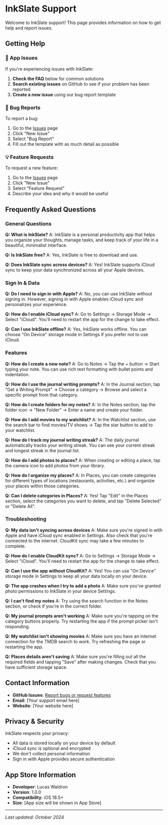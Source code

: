 # InkSlate Support

Welcome to InkSlate support! This page provides information on how to get help and report issues.

## Getting Help

### 📱 App Issues
If you're experiencing issues with InkSlate:

1. **Check the FAQ** below for common solutions
2. **Search existing issues** on GitHub to see if your problem has been reported
3. **Create a new issue** using our bug report template

### 🐛 Bug Reports
To report a bug:
1. Go to the [Issues](https://github.com/irllukee/Slate/issues) page
2. Click "New Issue"
3. Select "Bug Report"
4. Fill out the template with as much detail as possible

### 💡 Feature Requests
To request a new feature:
1. Go to the [Issues](https://github.com/irllukee/Slate/issues) page
2. Click "New Issue"
3. Select "Feature Request"
4. Describe your idea and why it would be useful

## Frequently Asked Questions

### General Questions

**Q: What is InkSlate?**
A: InkSlate is a personal productivity app that helps you organize your thoughts, manage tasks, and keep track of your life in a beautiful, minimalist interface.

**Q: Is InkSlate free?**
A: Yes, InkSlate is free to download and use.

**Q: Does InkSlate sync across devices?**
A: Yes! InkSlate supports iCloud sync to keep your data synchronized across all your Apple devices.

### Sign In & Data

**Q: Do I need to sign in with Apple?**
A: No, you can use InkSlate without signing in. However, signing in with Apple enables iCloud sync and personalizes your experience.

**Q: How do I enable iCloud sync?**
A: Go to Settings → Storage Mode → Select "iCloud". You'll need to restart the app for the change to take effect.

**Q: Can I use InkSlate offline?**
A: Yes, InkSlate works offline. You can choose "On Device" storage mode in Settings if you prefer not to use iCloud.

### Features

**Q: How do I create a new note?**
A: Go to Notes → Tap the + button → Start typing your note. You can use rich text formatting with bullet points and indentation.

**Q: How do I use the journal writing prompts?**
A: In the Journal section, tap "Get a Writing Prompt" → Choose a category → Browse and select a specific prompt from that category.

**Q: How do I create folders for my notes?**
A: In the Notes section, tap the folder icon → "New Folder" → Enter a name and create your folder.

**Q: How do I add movies to my watchlist?**
A: In the Watchlist section, use the search bar to find movies/TV shows → Tap the star button to add to your watchlist.

**Q: How do I track my journal writing streak?**
A: The daily journal automatically tracks your writing streak. You can see your current streak and longest streak in the journal list.

**Q: How do I add photos to places?**
A: When creating or editing a place, tap the camera icon to add photos from your library.

**Q: How do I organize my places?**
A: In Places, you can create categories for different types of locations (restaurants, activities, etc.) and organize your places within those categories.

**Q: Can I delete categories in Places?**
A: Yes! Tap "Edit" in the Places section, select the categories you want to delete, and tap "Delete Selected" or "Delete All".

### Troubleshooting

**Q: My data isn't syncing across devices**
A: Make sure you're signed in with Apple and have iCloud sync enabled in Settings. Also check that you're connected to the internet. CloudKit sync may take a few minutes to complete.

**Q: How do I enable CloudKit sync?**
A: Go to Settings → Storage Mode → Select "iCloud". You'll need to restart the app for the change to take effect.

**Q: Can I use the app without CloudKit?**
A: Yes! You can use "On Device" storage mode in Settings to keep all your data locally on your device.

**Q: The app crashes when I try to add a photo**
A: Make sure you've granted photo permissions to InkSlate in your device Settings.

**Q: I can't find my notes**
A: Try using the search function in the Notes section, or check if you're in the correct folder.

**Q: My journal prompts aren't working**
A: Make sure you're tapping on the category buttons properly. Try restarting the app if the prompt picker isn't responding.

**Q: My watchlist isn't showing movies**
A: Make sure you have an internet connection for the TMDB search to work. Try refreshing the page or restarting the app.

**Q: Places details aren't saving**
A: Make sure you're filling out all the required fields and tapping "Save" after making changes. Check that you have sufficient storage space.

## Contact Information

- **GitHub Issues**: [Report bugs or request features](https://github.com/irllukee/Slate/issues)
- **Email**: [Your support email here]
- **Website**: [Your website here]

## Privacy & Security

InkSlate respects your privacy:
- All data is stored locally on your device by default
- iCloud sync is optional and encrypted
- We don't collect personal information
- Sign in with Apple provides secure authentication

## App Store Information

- **Developer**: Lucas Waldron
- **Version**: 1.0.0
- **Compatibility**: iOS 18.5+
- **Size**: [App size will be shown in App Store]

---

*Last updated: October 2024*
